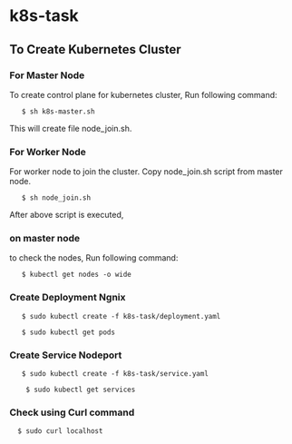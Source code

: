 # k8s-task

## To Create Kubernetes Cluster
### For Master Node
To create control plane for kubernetes cluster, Run following command:
```
   $ sh k8s-master.sh
```
This will create file node_join.sh.

### For Worker Node
For worker node to join the cluster. Copy node_join.sh script from master node. 
```
   $ sh node_join.sh
```
After above script is executed, 
### on master node
to check the nodes, Run following command:
```
   $ kubectl get nodes -o wide 
```

### Create Deployment Ngnix

```
   $ sudo kubectl create -f k8s-task/deployment.yaml 
```

```
   $ sudo kubectl get pods 
```

### Create Service Nodeport

```
   $ sudo kubectl create -f k8s-task/service.yaml
```

```
    $ sudo kubectl get services
```

### Check using Curl command

```
  $ sudo curl localhost
```

